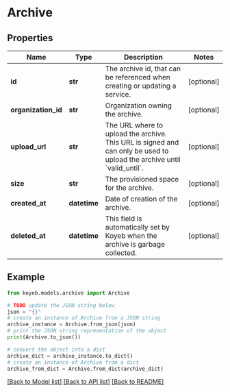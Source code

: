 # Archive


## Properties

Name | Type | Description | Notes
------------ | ------------- | ------------- | -------------
**id** | **str** | The archive id, that can be referenced when creating or updating a service. | [optional] 
**organization_id** | **str** | Organization owning the archive. | [optional] 
**upload_url** | **str** | The URL where to upload the archive. This URL is signed and can only be used to upload the archive until &#x60;valid_until&#x60;. | [optional] 
**size** | **str** | The provisioned space for the archive. | [optional] 
**created_at** | **datetime** | Date of creation of the archive. | [optional] 
**deleted_at** | **datetime** | This field is automatically set by Koyeb when the archive is garbage collected. | [optional] 

## Example

```python
from koyeb.models.archive import Archive

# TODO update the JSON string below
json = "{}"
# create an instance of Archive from a JSON string
archive_instance = Archive.from_json(json)
# print the JSON string representation of the object
print(Archive.to_json())

# convert the object into a dict
archive_dict = archive_instance.to_dict()
# create an instance of Archive from a dict
archive_from_dict = Archive.from_dict(archive_dict)
```
[[Back to Model list]](../README.md#documentation-for-models) [[Back to API list]](../README.md#documentation-for-api-endpoints) [[Back to README]](../README.md)


